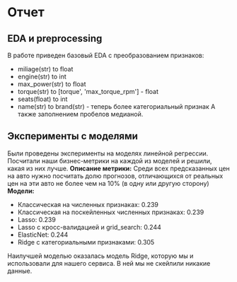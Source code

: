 # Отчет

## EDA и preprocessing
В работе приведен базовый EDA с преобразованием признаков:
- miliage(str) to float
- engine(str) to int
- max_power(str) to float
- torque(str) to [torque', 'max_torque_rpm'] - float
- seats(float) to int
- name(str) to brand(str) - теперь более категориальный признак
А также заполнением пробелов медианой.

## Эксперименты с моделями

Были проведены эксперименты на моделях линейной регрессии. Посчитали наши бизнес-метрики на каждой из моделей и решили, какая из них лучше.
**Описание метрики:**
Среди всех предсказанных цен на авто нужно посчитать долю прогнозов, отличающихся от реальных цен на эти авто не более чем на 10% (в одну или другую сторону)
**Модели:**
- Классическая на численных признаках: 0.239
- Классическая на поскейленных численных признаках: 0.239
- Lasso: 0.239
- Lasso с кросс-валидацией и grid_search: 0.244
- ElasticNet: 0.244
- Ridge с категориальными признаками: 0.305

Наилучшей моделью оказалась модель Ridge, которую мы и использовали для нашего сервиса. В ней мы не скейлили никакие данные.